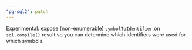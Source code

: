 ```yaml
---
"pg-sql2": patch
---
```


Experimental: expose (non-enumerable) `symbolToIdentifier` on `sql.compile()`
result so you can determine which identifiers were used for which symbols.
